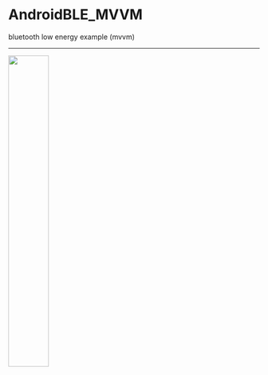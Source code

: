# AndroidBLE_MVVM
bluetooth low energy example (mvvm)

---

<img src = "https://github.com/DDANGEUN/AndroidBLE_MVVM/blob/master/ble.gif" width="40%">
